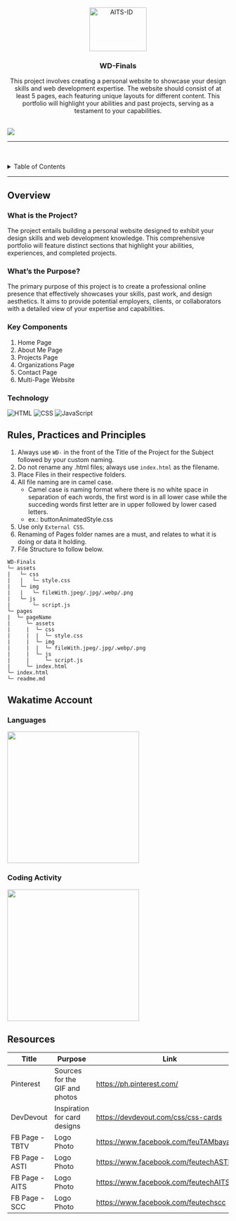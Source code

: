 <a name="readme-top">

<br/>

<br />
<div align="center">
  <a href="https://github.com/farahKenawy/">
    <img src="./assets/img/3 farah.png" alt="AITS-ID" width="130" height="100">
  </a>

  <h3 align="center">WD-Finals</h3>
</div>

<div align="center">
This project involves creating a personal website to showcase your design skills and web development expertise. The website should consist of at least 5 pages, each featuring unique layouts for different content. This portfolio will highlight your abilities and past projects, serving as a testament to your capabilities. </div>

<br />


![](https://visit-counter.vercel.app/counter.png?page=farahKenawy/WD-Finals)

---

<br />
<br />


<details>
  <summary>Table of Contents</summary>
  <ol>
    <li>
      <a href="#overview">Overview</a>
      <ol>
        <li>
          <a href="#key-components">Key Components</a>
        </li>
        <li>
          <a href="#technology">Technology</a>
        </li>
      </ol>
    </li>
    <li>
      <a href="#rule,-practices-and-principles">Rules, Practices and Principles</a>
    </li>
    <li>
      <a href="#resources">Resources</a>
    </li>
  </ol>
</details>

---

## Overview

### What is the Project?
The project entails building a personal website designed to exhibit your design skills and web development knowledge. This comprehensive portfolio will feature distinct sections that highlight your abilities, experiences, and completed projects.

### What’s the Purpose?
The primary purpose of this project is to create a professional online presence that effectively showcases your skills, past work, and design aesthetics. It aims to provide potential employers, clients, or collaborators with a detailed view of your expertise and capabilities.

### Key Components
1. Home Page
2. About Me Page
3. Projects Page
4. Organizations Page
5. Contact Page
6. Multi-Page Website

### Technology
![HTML](https://img.shields.io/badge/HTML-E34F26?style=for-the-badge&logo=html5&logoColor=white)
![CSS](https://img.shields.io/badge/CSS-1572B6?style=for-the-badge&logo=css3&logoColor=white)
![JavaScript](https://img.shields.io/badge/JavaScript-F7DF1E?style=for-the-badge&logo=javascript&logoColor=white)

## Rules, Practices and Principles
1. Always use `WD-` in the front of the Title of the Project for the Subject followed by your custom naming.
2. Do not rename any .html files; always use `index.html` as the filename.
3. Place Files in their respective folders.
4. All file naming are in camel case.
   - Camel case is naming format where there is no white space in separation of each words, the first word is in all lower case while the succeding words first letter are in upper followed by lower cased letters.
   - ex.: buttonAnimatedStyle.css
5. Use only `External CSS`.
6. Renaming of Pages folder names are a must, and relates to what it is doing or data it holding.
7. File Structure to follow below.

```
WD-Finals
└─ assets
|   └─ css
|   |   └─ style.css
|   └─ img
|   |   └─ fileWith.jpeg/.jpg/.webp/.png
|   └─ js
|       └─ script.js
└─ pages
|  └─ pageName
|     └─ assets
|     |  └─ css
|     |  |  └─ style.css
|     |  └─ img
|     |  |  └─ fileWith.jpeg/.jpg/.webp/.png
|     |  └─ js
|     |     └─ script.js
|     └─ index.html
└─ index.html
└─ readme.md
```


## Wakatime Account
### Languages

<a href="https://wakatime.com"><img src="https://wakatime.com/share/@farahKenawy/35b5d3cc-10f1-4d6a-8630-34b053f4b24f.png" height=300/></a>

### Coding Activity

<a href="https://wakatime.com"><img src="https://wakatime.com/share/@farahKenawy/c925c36a-a2e9-4a76-8926-833c4b3d07a8.png" height=300/></a>

## Resources

| Title | Purpose | Link |
|-|-|-|
| Pinterest | Sources for the GIF and photos | https://ph.pinterest.com/ |
| DevDevout | Inspiration for card designs | https://devdevout.com/css/css-cards |
|FB Page - TBTV | Logo Photo | https://www.facebook.com/feuTAMbayanTV |
|FB Page - ASTI | Logo Photo | https://www.facebook.com/feutechASTI |
|FB Page - AITS | Logo Photo | https://www.facebook.com/feutechAITS |
|FB Page - SCC | Logo Photo | https://www.facebook.com/feutechscc |
